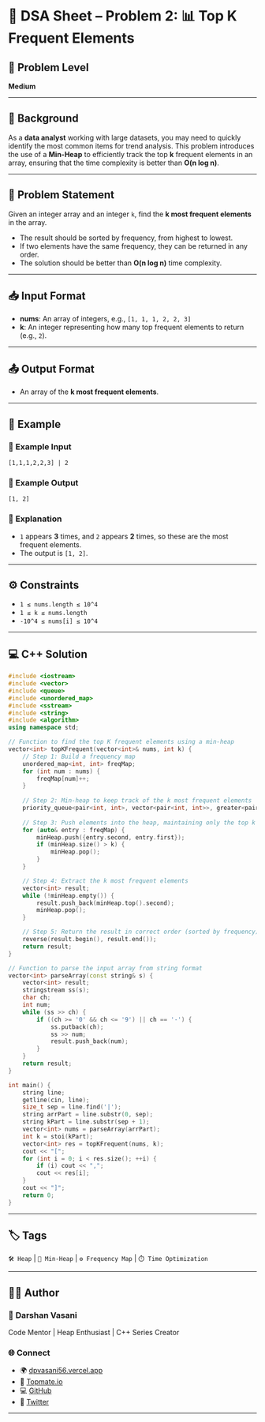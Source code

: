 # 🔐 DSA Sheet – Problem 2: 📊 Top K Frequent Elements

## 🧠 Problem Level  
**Medium**

---

## 🧩 Background  

As a **data analyst** working with large datasets, you may need to quickly identify the most common items for trend analysis. This problem introduces the use of a **Min-Heap** to efficiently track the top **k** frequent elements in an array, ensuring that the time complexity is better than **O(n log n)**.

---

## 📝 Problem Statement  

Given an integer array and an integer `k`, find the **k most frequent elements** in the array.  
- The result should be sorted by frequency, from highest to lowest.
- If two elements have the same frequency, they can be returned in any order.
- The solution should be better than **O(n log n)** time complexity.

---

## 📥 Input Format  

- **nums**: An array of integers, e.g., `[1, 1, 1, 2, 2, 3]`  
- **k**: An integer representing how many top frequent elements to return (e.g., `2`).

---

## 📤 Output Format  

- An array of the **k most frequent elements**.

---

## 🧪 Example  

### 🔹 Example Input  
```
[1,1,1,2,2,3] | 2
```

### 🔹 Example Output  
```
[1, 2]
```

### 🧠 Explanation  
- `1` appears **3** times, and `2` appears **2** times, so these are the most frequent elements.
- The output is `[1, 2]`.

---

## ⚙️ Constraints  
- `1 ≤ nums.length ≤ 10^4`
- `1 ≤ k ≤ nums.length`
- `-10^4 ≤ nums[i] ≤ 10^4`

---

## 💻 C++ Solution  

```cpp
#include <iostream>
#include <vector>
#include <queue>
#include <unordered_map>
#include <sstream>
#include <string>
#include <algorithm>
using namespace std;

// Function to find the top K frequent elements using a min-heap
vector<int> topKFrequent(vector<int>& nums, int k) {
    // Step 1: Build a frequency map
    unordered_map<int, int> freqMap;
    for (int num : nums) {
        freqMap[num]++;
    }
    
    // Step 2: Min-heap to keep track of the k most frequent elements
    priority_queue<pair<int, int>, vector<pair<int, int>>, greater<pair<int, int>>> minHeap;
    
    // Step 3: Push elements into the heap, maintaining only the top k frequent elements
    for (auto& entry : freqMap) {
        minHeap.push({entry.second, entry.first});
        if (minHeap.size() > k) {
            minHeap.pop();
        }
    }

    // Step 4: Extract the k most frequent elements
    vector<int> result;
    while (!minHeap.empty()) {
        result.push_back(minHeap.top().second);
        minHeap.pop();
    }

    // Step 5: Return the result in correct order (sorted by frequency)
    reverse(result.begin(), result.end());
    return result;
}

// Function to parse the input array from string format
vector<int> parseArray(const string& s) {
    vector<int> result;
    stringstream ss(s);
    char ch;
    int num;
    while (ss >> ch) {
        if ((ch >= '0' && ch <= '9') || ch == '-') {
            ss.putback(ch);
            ss >> num;
            result.push_back(num);
        }
    }
    return result;
}

int main() {
    string line;
    getline(cin, line);
    size_t sep = line.find('|');
    string arrPart = line.substr(0, sep);
    string kPart = line.substr(sep + 1);
    vector<int> nums = parseArray(arrPart);
    int k = stoi(kPart);
    vector<int> res = topKFrequent(nums, k);
    cout << "[";
    for (int i = 0; i < res.size(); ++i) {
        if (i) cout << ",";
        cout << res[i];
    }
    cout << "]";
    return 0;
}
```

---

## 🏷️ Tags  
`🛠️ Heap` | `🧠 Min-Heap` | `⚙️ Frequency Map` | `⏱️ Time Optimization`

---

## 👨‍💻 Author  

### 🚀 **Darshan Vasani**  
Code Mentor | Heap Enthusiast | C++ Series Creator  

### 🌐 Connect  
- 🌍 [dpvasani56.vercel.app](https://dpvasani56.vercel.app)  
- 💬 [Topmate.io](https://topmate.io/dpvasani56)  
- 💻 [GitHub](https://github.com/dpvasani)  
- 🧵 [Twitter](https://x.com/vasanidarshan56)

---
